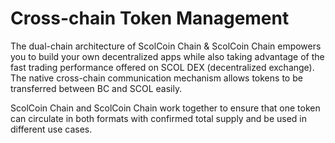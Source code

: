 # Cross-chain Token Management

The dual-chain architecture of ScolCoin Chain & ScolCoin Chain empowers you to build your own decentralized apps while also taking advantage of the fast trading performance offered on SCOL DEX (decentralized exchange). The native cross-chain communication mechanism allows tokens to be transferred between BC and SCOL easily.

ScolCoin Chain and ScolCoin Chain work together to ensure that one token can circulate in both formats with confirmed total supply and be used in different use cases.


